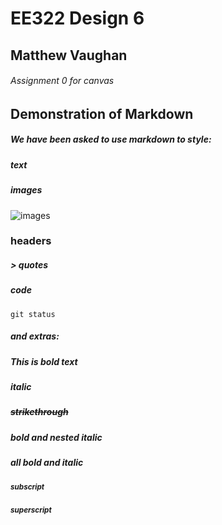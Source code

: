 # EE322 Design 6
## Matthew Vaughan
###### Assignment 0 for canvas

## Demonstration of Markdown
##### We have been asked to use markdown to style:
##### text
##### images
![images](https://static.wikia.nocookie.net/castlecrashers/images/e/ef/3_Rammy.png/revision/latest?cb=20200325020618)
### headers
##### > quotes
##### code
```
git status
```
##### and extras:
##### **This is bold text**
##### *italic*
##### ~~strikethrough~~
##### **bold _and_ nested italic**
##### ***all bold and italic***
##### <sub>subscript</sub>
##### <sup>superscript</sup>

